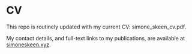 # CV 

This repo is routinely updated with my current CV: simone_skeen_cv.pdf. 

My contact details, and full-text links to my publications, are available at [simoneskeen.xyz](https://simoneskeen.xyz/). 
